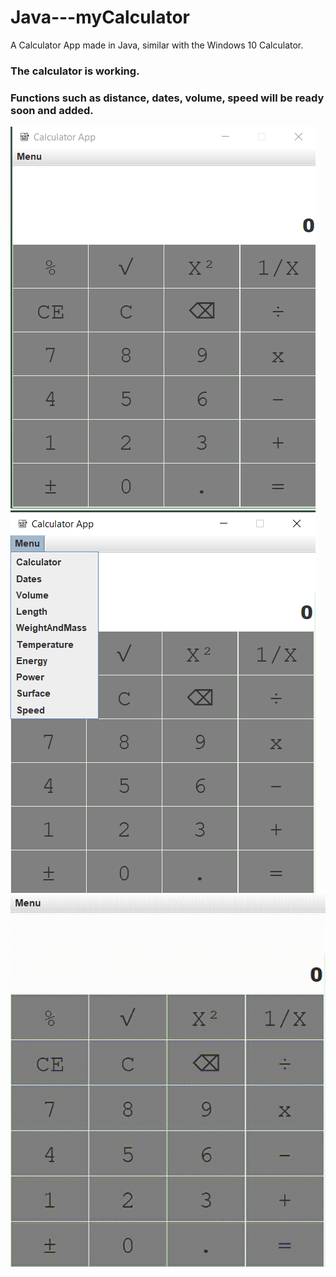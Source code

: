 # Java---myCalculator
A Calculator App made in Java, similar with the Windows 10 Calculator.

### The calculator is working.
### Functions such as distance, dates, volume, speed will be ready soon and added.

<img src="Img\Calc.png">   
<img src="Img\Menu.png">

<img src="Img\CalculatorVid.gif">
